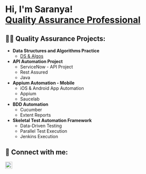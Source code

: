 <h1>Hi, I'm Saranya! <br/><a href="https://github.com/SaranyaDeenan"></a><a href="https://https://www.linkedin.com/in/saranyadeenadayalan/">Quality Assurance Professional</a></h1>

<h2>👨‍💻 Quality Assurance Projects:</h2>

- <b>Data Structures and Algorithms Practice </b>
  - [DS & Algos](https://github.com/joshmadakor1/Algorithms-Practice)
- <b>API Automation Project</b>
  - ServiceNow - API Project
  - Rest Assured
  - Java
- <b> Appium Automation - Mobile </b>
  - iOS & Android App Automation
  - Appium
  - Saucelab
- <b>BDD Automation</b>
  - Cucumber
  - Extent Reports
- <b>Skeletal Test Automation Framework</b>
  - Data-Driven Testing
  - Parallel Test Execution
  - Jenkins Execution

<h2> 🤳 Connect with me:</h2>

[<img align="left" alt="JoshMadakor | LinkedIn" width="22px" src="https://cdn.jsdelivr.net/npm/simple-icons@v3/icons/linkedin.svg" />][linkedin]

[linkedin]: https://www.linkedin.com/in/saranyadeenadayalan/
<!--
**SaranyaDeenan/SaranyaDeenan** is a ✨ _special_ ✨ repository because its `README.md` (this file) appears on your GitHub profile.

Here are some ideas to get you started:

- 🔭 I’m currently working on ...
- 🌱 I’m currently learning ...
- 👯 I’m looking to collaborate on ...
- 🤔 I’m looking for help with ...
- 💬 Ask me about ...
- 📫 How to reach me: ...
- 😄 Pronouns: ...
- ⚡ Fun fact: ...
-->
